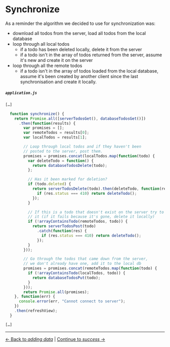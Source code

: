 # Synchronize

As a reminder the algorithm we decided to use for synchronization was:

- download all todos from the server, load all todos from the local database
- loop through all local todos
  - if a todo has been deleted locally, delete it from the server
  - if a todo isn't in the array of todos returned from the server, assume it's new and create it on the server
- loop through all the remote todos
  - if a todo isn't in the array of todos loaded from the local database, assume it's been created by another client since the last synchronisation and create it locally.

##### `application.js`

```js
[…]

  function synchronize() {
    return Promise.all([serverTodosGet(), databaseTodosGet()])
      .then(function(results) {
        var promises = [];
        var remoteTodos = results[0];
        var localTodos = results[1];

        // Loop through local todos and if they haven't been
        // posted to the server, post them.
        promises = promises.concat(localTodos.map(function(todo) {
          var deleteTodo = function() {
            return databaseTodosDelete(todo);
          };

          // Has it been marked for deletion?
          if (todo.deleted) {
            return serverTodosDelete(todo).then(deleteTodo, function(res) {
              if (res.status === 410) return deleteTodo();
            });
          }

          // If this is a todo that doesn't exist on the server try to create
          // it (if it fails because it's gone, delete it locally)
          if (!arrayContainsTodo(remoteTodos, todo)) {
            return serverTodosPost(todo)
              .catch(function(res) {
                if (res.status === 410) return deleteTodo();
              });
          }
        }));

        // Go through the todos that came down from the server,
        // we don't already have one, add it to the local db
        promises = promises.concat(remoteTodos.map(function(todo) {
          if (!arrayContainsTodo(localTodos, todo)) {
            return databaseTodosPut(todo);
          }
        }));
        return Promise.all(promises);
    }, function(err) {
      console.error(err, "Cannot connect to server");
    })
    .then(refreshView);
  }

[…]
```


---

[← Back to *adding data*](../03-adding-ajax) | [Continue to *success* →](../05-success)
